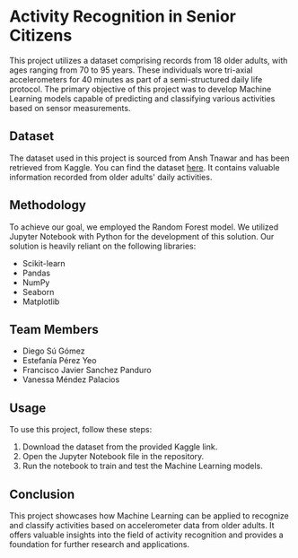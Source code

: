 # Activity Recognition in Senior Citizens  

This project utilizes a dataset comprising records from 18 older adults, with ages ranging from 70 to 95 years. These individuals wore tri-axial accelerometers for 40 minutes as part of a semi-structured daily life protocol. The primary objective of this project was to develop Machine Learning models capable of predicting and classifying various activities based on sensor measurements.

## Dataset
The dataset used in this project is sourced from Ansh Tnawar and has been retrieved from Kaggle. You can find the dataset [here](https://www.kaggle.com/datasets/anshtanwar/adult-subjects-70-95-years-activity-recognition). It contains valuable information recorded from older adults' daily activities.

## Methodology
To achieve our goal, we employed the Random Forest model. We utilized Jupyter Notebook with Python for the development of this solution. Our solution is heavily reliant on the following libraries: 

- Scikit-learn
- Pandas
- NumPy
- Seaborn
- Matplotlib

## Team Members
- Diego Sú Gómez
- Estefanía Pérez Yeo
- Francisco Javier Sanchez Panduro
- Vanessa Méndez Palacios

## Usage
To use this project, follow these steps:

1. Download the dataset from the provided Kaggle link.
2. Open the Jupyter Notebook file in the repository.
3. Run the notebook to train and test the Machine Learning models.

## Conclusion

This project showcases how Machine Learning can be applied to recognize and classify activities based on accelerometer data from older adults. It offers valuable insights into the field of activity recognition and provides a foundation for further research and applications.
